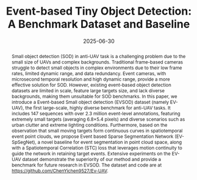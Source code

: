 ---
title: "Event-based Tiny Object Detection: A Benchmark Dataset and Baseline"

authors:
- Nuo Chen
- Chao Xiao
- admin
- Shiman He
- Miao Li
- Wei An

author_notes:
- 
- 
- 
- 
- 
- 

date: "2025-06-30"

publication_types: ["paper-conference"]

publication: "Proceedings of the IEEE/CVF International Conference on Computer Vision (ICCV)"
publication_short: "ICCV"
doi: "10.48550/arXiv.2506.23575"

abstract: |
  Small object detection (SOD) in anti-UAV task is a challenging problem due to the small size of UAVs and complex backgrounds. Traditional frame-based cameras struggle to detect small objects in complex environments due to their low frame rates, limited dynamic range, and data redundancy. Event cameras, with microsecond temporal resolution and high dynamic range, provide a more effective solution for SOD. However, existing event-based object detection datasets are limited in scale, feature large targets size, and lack diverse backgrounds, making them unsuitable for SOD benchmarks. In this paper, we introduce a Event-based Small object detection (EVSOD) dataset (namely EV-UAV), the first large-scale, highly diverse benchmark for anti-UAV tasks. It includes 147 sequences with over 2.3 million event-level annotations, featuring extremely small targets (averaging 6.8×5.4 pixels) and diverse scenarios such as urban clutter and extreme lighting conditions. Furthermore, based on the observation that small moving targets form continuous curves in spatiotemporal event point clouds, we propose Event based Sparse Segmentation Network (EV-SpSegNet), a novel baseline for event segmentation in point cloud space, along with a Spatiotemporal Correlation (STC) loss that leverages motion continuity to guide the network in retaining target events. Extensive experiments on the EV-UAV dataset demonstrate the superiority of our method and provide a benchmark for future research in EVSOD. The dataset and code are at https://github.com/ChenYichen9527/Ev-UAV.

summary: This paper introduces EV-UAV, the first large-scale event-based small object detection dataset for anti-UAV tasks, and proposes EV-SpSegNet as a novel baseline.

tags:
- Event-based Detection
- Small Object Detection
- Anti-UAV
- Deep Learning
- EVSOD

featured: false

url_pdf: "https://arxiv.org/pdf/2506.23575"
url_code: "https://github.com/ChenYichen9527/Ev-UAV"
url_dataset: "https://github.com/ChenYichen9527/Ev-UAV"
url_poster: ""
url_project: ""
url_slides: ""
url_source: ""
url_video: ""
url_cn_pdf: ""
url_cn_blog: ""
url_cn_video: ""

image:
  preview_only: false
--- 